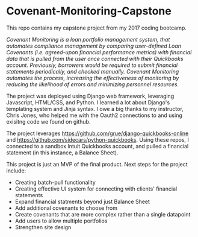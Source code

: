 # Covenant-Monitoring-Capstone
This repo contains my capstone project from my 2017 coding bootcamp.

*Covenant Monitoring is a loan portfolio management system, that automates compliance management by comparing user-defined Loan Covenants (i.e. agreed-upon financial performance metrics) with financial data that is pulled from the user once connected with their Quickbooks account.  Previously, borrowers would be required to submit financial statements periodically, and checked manually.  Covenant Monitoring automates the process, increasing the effectiveness of monitoring by reducing the likelihood of errors and minimizing personnel resources.*

The project was deployed using Django web framework, leveraging Javascript, HTML/CSS, and Python.  I learned a lot about Django's templating system and Jinja syntax.  I owe a big thanks to my instructor, Chris Jones, who helped me with the Oauth2 connections to and using exisitng code we found on github.

The project leverages https://github.com/grue/django-quickbooks-online and https://github.com/sidecars/python-quickbooks.  Using these repos, I connected to a sandbox Intuit Quickbooks account, and pulled a financial statement (in this instance, a Balance Sheet). 

This project is just an MVP of the final product.  Next steps for the project include:
* Creating batch-pull functionality
* Creating effective UI system for connecting with clients' financial statements
* Expand financial statments beyond just Balance Sheet
* Add additional covenants to choose from
* Create covenants that are more complex rather than a single datapoint
* Add users to allow multiple portfolios
* Strengthen site design
